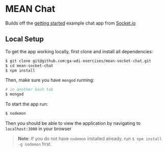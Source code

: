 # MEAN Chat

Builds off the [getting started](http://socket.io/get-started/chat/) example chat app from [Socket.io](http://socket.io/)

## Local Setup

To get the app working locally, first clone and install all dependencies:

```bash
$ git clone git@github.com:ga-wdi-exercises/mean-socket-chat.git
$ cd mean-socket-chat
$ npm install
```

Then, make sure you have `mongod` running:

```bash
# in another bash tab
$ mongod
```

To start the app run:

```bash
$ nodemon
```

Then you should be able to view the application by navigating to `localhost:3000` in your browser

> **Note**: If you do not have `nodemon` installed already, run `$ npm install -g nodemon` first.
